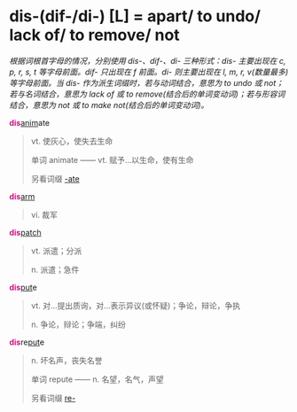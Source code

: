 # dis-(dif-/di-) [L] = apart/ to undo/ lack of/ to remove/ not

*根据词根首字母的情况，分别使用 dis-、dif-、di- 三种形式：dis- 主要出现在 c, p, r, s, t 等字母前面。dif- 只出现在 f 前面。di- 则主要出现在 l, m, r, v(数量最多) 等字母前面。当 dis- 作为派生词缀时，若与动词结合，意思为 to undo 或 not；若与名词结合，意思为 lack of 或 to remove(结合后的单词变动词)；若与形容词结合，意思为 not 或 to make not(结合后的单词变动词)。*

<b style="color: #C71585;">dis</b>[anim](_anim_.md)ate
> vt. 使灰心，使失去生命
>
> 单词 animate —— vt. 赋予...以生命，使有生命
>
> 另看词缀 [-ate](-ate.md)

<b style="color: #C71585;">dis</b>[arm](_arm_.md)
> vi. 裁军

<b style="color: #C71585;">dis</b>[patch](_ped_.md)
> vt. 派遣；分派
>
> n. 派遣；急件

<b style="color: #C71585;">dis</b>[put](_put_.md)e
> vt. 对…提出质询，对…表示异议(或怀疑)；争论，辩论，争执
>
> n. 争论，辩论；争端，纠纷

<b style="color: #C71585;">dis</b>re[put](_put_.md)e
> n. 坏名声，丧失名誉
>
> 单词 repute —— n. 名望，名气，声望
>
> 另看词缀 [re-](re-.md)